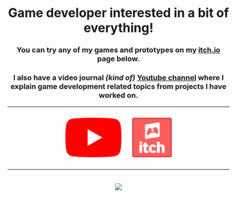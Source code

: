 <div align="center">
   <h1> <b>Game developer</b> interested in a bit of everything!</h1>

   <div align="center">
      <h3>You can try any of my games and prototypes on my <a href="https://tycro-games.itch.io/">itch.io</a> page below.</h3>
      <h3>I also have a video journal <em>(kind of)</em> <a href="https://www.youtube.com/@tycro_games">Youtube channel</a> where I explain game development related topics from projects I have worked on.</h3>
   </div>
   <hr/>

   <!--Social images !-->
   <div align="center"  >
      <div  style="padding: 10px;display: inline-block; height:100%;">
         <a href="https://www.youtube.com/@tycro_games"><img src="assets\youtube_social_icon_red.png" alt="My YouTube Channel"/> </a>
      </div>
      <div  style="padding: 10px;display: inline-block; height:100%">
         <a href="https://tycro-games.itch.io/"><img src="assets\app-icon.png" alt="My itch.io page" height="90"/></a>
      </div>
      <br>
      <hr>
      <br>
      <img  src="https://github-readme-stats.vercel.app/api?username=OneBogdan01&show_icons=true&theme=dark"/>
   
   </div>
